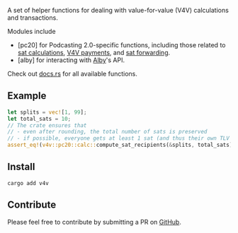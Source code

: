 A set of helper functions for dealing with value-for-value (V4V) calculations and transactions.

Modules include

- [pc20] for Podcasting 2.0-specific functions, including those related to [sat calculations](pc20::calc), [V4V payments](pc20::payments), and [sat forwarding](pc20::forwarding).
- [alby] for interacting with [Alby](https://getalby.com)'s API.

Check out [docs.rs](https://docs.rs/v4v) for all available functions.

## Example

```rust
let splits = vec![1, 99];
let total_sats = 10;
// The crate ensures that
// - even after rounding, the total number of sats is preserved
// - if possible, everyone gets at least 1 sat (and thus their own TLV record)
assert_eq!(v4v::pc20::calc::compute_sat_recipients(&splits, total_sats), vec![1, 9]);
```

## Install

```text
cargo add v4v
```

## Contribute

Please feel free to contribute by submitting a PR on [GitHub](https://github.com/rssblue/v4v).
